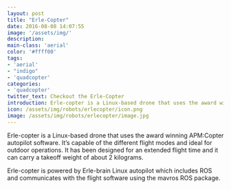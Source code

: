 ```yaml
---
layout: post
title: "Erle-Copter"
date: 2016-08-08 14:07:55
image: '/assets/img/'
description:
main-class: 'aerial'
color: '#ffff00'
tags:
- 'aerial'
- "indigo"
- 'quadcopter'
categories:
- 'quadcopter'
twitter_text: Checkout the Erle-Copter
introduction: Erle-copter is a Linux-based drone that uses the award winning APM:Copter autopilot software. It’s capable of the different flight modes and ideal for outdoor operations. It has been designed for an extended flight time and it can carry a takeoff weight of about 2 kilograms.
icon: /assets/img/robots/erlecopter/icon.png
image: /assets/img/robots/erlecopter/image.jpg
---
```


Erle-copter is a Linux-based drone that uses the award winning APM:Copter autopilot software.
It’s capable of the different flight modes and ideal for outdoor operations.
It has been designed for an extended flight time and it can carry a takeoff weight of about 2 kilograms.

Erle-copter is powered by Erle-brain Linux autopilot which includes ROS and communicates with the flight software using the mavros ROS package.

